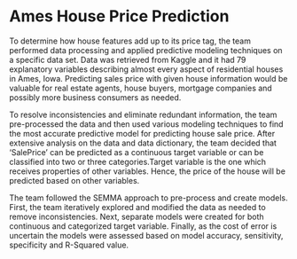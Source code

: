 # Ames House Price Prediction
To determine how house features add up to its price tag, the team performed data processing and applied predictive modeling techniques on a specific data set. Data was retrieved from Kaggle and it had 79 explanatory variables describing almost every aspect of residential houses in Ames, Iowa.  Predicting sales price with given house information would be valuable for real estate agents, house buyers, mortgage companies and possibly more business consumers as needed. 

To resolve inconsistencies and eliminate redundant information, the team pre-processed the data and then used various modeling techniques to find the most accurate predictive model for predicting house sale price. After extensive analysis on the data and data dictionary, the team decided that  ‘SalePrice’ can be predicted as a continuous target variable or can be classified into two or three categories.Target variable is the one which receives properties of other variables. Hence, the price of the house will be predicted based on other variables. 

The team followed the SEMMA approach to pre-process and create models. First, the team iteratively explored and modified the data as needed to remove inconsistencies. Next, separate models were created for both continuous and categorized target variable. Finally, as the cost of error is uncertain the models were assessed based on model accuracy, sensitivity, specificity and R-Squared value. 
